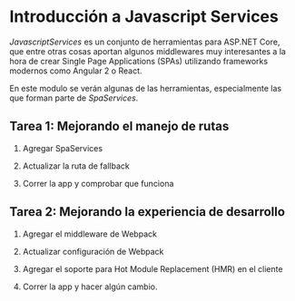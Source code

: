 # Introducción a Javascript Services

_JavascriptServices_ es un conjunto de herramientas para ASP.NET Core, que entre otras cosas aportan algunos middlewares muy interesantes a la hora de crear Single Page Applications (SPAs) utilizando frameworks modernos como Angular 2 o React.

En este modulo se verán algunas de las herramientas, especialmente las que forman parte de _SpaServices_.

## Tarea 1: Mejorando el manejo de rutas

1. Agregar SpaServices

1. Actualizar la ruta de fallback

1. Correr la app y comprobar que funciona

## Tarea 2: Mejorando la experiencia de desarrollo

1. Agregar el middleware de Webpack

1. Actualizar configuración de Webpack

1. Agregar el soporte para Hot Module Replacement (HMR) en el cliente

1. Correr la app y hacer algún cambio.